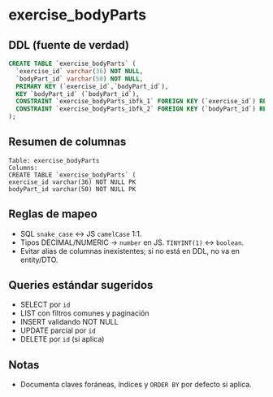 # exercise_bodyParts

## DDL (fuente de verdad)

```sql
CREATE TABLE `exercise_bodyParts` (
  `exercise_id` varchar(36) NOT NULL,
  `bodyPart_id` varchar(50) NOT NULL,
  PRIMARY KEY (`exercise_id`,`bodyPart_id`),
  KEY `bodyPart_id` (`bodyPart_id`),
  CONSTRAINT `exercise_bodyParts_ibfk_1` FOREIGN KEY (`exercise_id`) REFERENCES `exercises2` (`id`),
  CONSTRAINT `exercise_bodyParts_ibfk_2` FOREIGN KEY (`bodyPart_id`) REFERENCES `bodyParts` (`id`)
);
```

## Resumen de columnas

```
Table: exercise_bodyParts
Columns:
CREATE TABLE `exercise_bodyParts` (
exercise_id varchar(36) NOT NULL PK
bodyPart_id varchar(50) NOT NULL PK
```

## Reglas de mapeo

- SQL `snake_case` ↔ JS `camelCase` 1:1.
- Tipos DECIMAL/NUMERIC → `number` en JS. `TINYINT(1)` ↔ `boolean`.
- Evitar alias de columnas inexistentes; si no está en DDL, no va en entity/DTO.

## Queries estándar sugeridos

- SELECT por `id`
- LIST con filtros comunes y paginación
- INSERT validando NOT NULL
- UPDATE parcial por `id`
- DELETE por `id` (si aplica)

## Notas

- Documenta claves foráneas, índices y `ORDER BY` por defecto si aplica.

